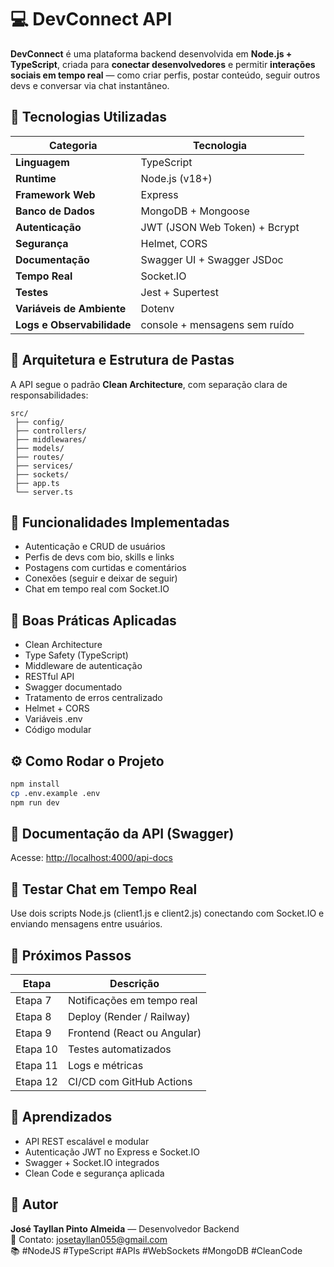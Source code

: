 # 💻 DevConnect API

**DevConnect** é uma plataforma backend desenvolvida em **Node.js + TypeScript**, criada para **conectar desenvolvedores** e permitir **interações sociais em tempo real** — como criar perfis, postar conteúdo, seguir outros devs e conversar via chat instantâneo.

## 🚀 Tecnologias Utilizadas
| Categoria | Tecnologia |
|------------|-------------|
| **Linguagem** | TypeScript |
| **Runtime** | Node.js (v18+) |
| **Framework Web** | Express |
| **Banco de Dados** | MongoDB + Mongoose |
| **Autenticação** | JWT (JSON Web Token) + Bcrypt |
| **Segurança** | Helmet, CORS |
| **Documentação** | Swagger UI + Swagger JSDoc |
| **Tempo Real** | Socket.IO |
| **Testes** | Jest + Supertest |
| **Variáveis de Ambiente** | Dotenv |
| **Logs e Observabilidade** | console + mensagens sem ruído |

## 🧱 Arquitetura e Estrutura de Pastas
A API segue o padrão **Clean Architecture**, com separação clara de responsabilidades:
```
src/
 ├── config/
 ├── controllers/
 ├── middlewares/
 ├── models/
 ├── routes/
 ├── services/
 ├── sockets/
 ├── app.ts
 └── server.ts
```

## 🧩 Funcionalidades Implementadas
- Autenticação e CRUD de usuários
- Perfis de devs com bio, skills e links
- Postagens com curtidas e comentários
- Conexões (seguir e deixar de seguir)
- Chat em tempo real com Socket.IO

## 🧠 Boas Práticas Aplicadas
- Clean Architecture
- Type Safety (TypeScript)
- Middleware de autenticação
- RESTful API
- Swagger documentado
- Tratamento de erros centralizado
- Helmet + CORS
- Variáveis .env
- Código modular

## ⚙️ Como Rodar o Projeto
```bash
npm install
cp .env.example .env
npm run dev
```

## 🧾 Documentação da API (Swagger)
Acesse: [http://localhost:4000/api-docs](http://localhost:4000/api-docs)

## 💬 Testar Chat em Tempo Real
Use dois scripts Node.js (client1.js e client2.js) conectando com Socket.IO e enviando mensagens entre usuários.

## 🧭 Próximos Passos
| Etapa | Descrição |
|--------|------------|
| Etapa 7 | Notificações em tempo real |
| Etapa 8 | Deploy (Render / Railway) |
| Etapa 9 | Frontend (React ou Angular) |
| Etapa 10 | Testes automatizados |
| Etapa 11 | Logs e métricas |
| Etapa 12 | CI/CD com GitHub Actions |

## 🧰 Aprendizados
- API REST escalável e modular
- Autenticação JWT no Express e Socket.IO
- Swagger + Socket.IO integrados
- Clean Code e segurança aplicada

## 🧠 Autor
**José Tayllan Pinto Almeida** — Desenvolvedor Backend  
📧 Contato: josetayllan055@gmail.com  
📚 #NodeJS #TypeScript #APIs #WebSockets #MongoDB #CleanCode
